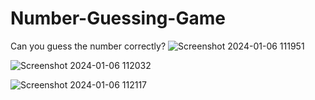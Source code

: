 # Number-Guessing-Game
Can you guess the number correctly?
![Screenshot 2024-01-06 111951](https://github.com/Maniprabha06/Number-Guessing-Game/assets/108254371/9500f654-7ce4-4e97-bba2-807a0200624f)

![Screenshot 2024-01-06 112032](https://github.com/Maniprabha06/Number-Guessing-Game/assets/108254371/e81abcd4-1e1e-4f85-9457-82bb48561579)


![Screenshot 2024-01-06 112117](https://github.com/Maniprabha06/Number-Guessing-Game/assets/108254371/f0fae5d2-9afe-4bb8-bd72-d56905dc1419)
